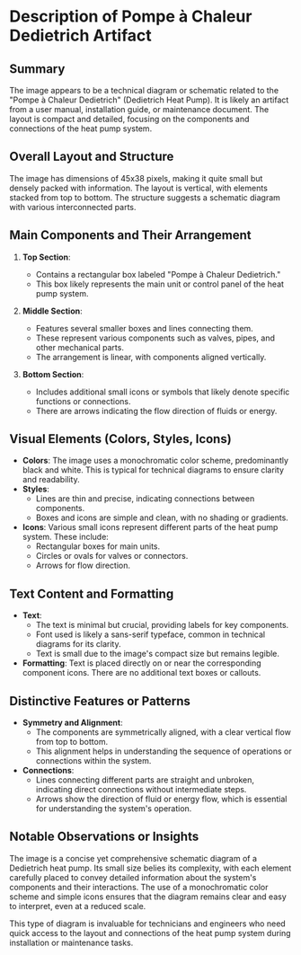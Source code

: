 # Description of Pompe à Chaleur Dedietrich Artifact

## Summary
The image appears to be a technical diagram or schematic related to the "Pompe à Chaleur Dedietrich" (Dedietrich Heat Pump). It is likely an artifact from a user manual, installation guide, or maintenance document. The layout is compact and detailed, focusing on the components and connections of the heat pump system.

## Overall Layout and Structure
The image has dimensions of 45x38 pixels, making it quite small but densely packed with information. The layout is vertical, with elements stacked from top to bottom. The structure suggests a schematic diagram with various interconnected parts.

## Main Components and Their Arrangement

1. **Top Section**:
   - Contains a rectangular box labeled "Pompe à Chaleur Dedietrich."
   - This box likely represents the main unit or control panel of the heat pump system.

2. **Middle Section**:
   - Features several smaller boxes and lines connecting them.
   - These represent various components such as valves, pipes, and other mechanical parts.
   - The arrangement is linear, with components aligned vertically.

3. **Bottom Section**:
   - Includes additional small icons or symbols that likely denote specific functions or connections.
   - There are arrows indicating the flow direction of fluids or energy.

## Visual Elements (Colors, Styles, Icons)

- **Colors**: The image uses a monochromatic color scheme, predominantly black and white. This is typical for technical diagrams to ensure clarity and readability.
- **Styles**:
  - Lines are thin and precise, indicating connections between components.
  - Boxes and icons are simple and clean, with no shading or gradients.
- **Icons**: Various small icons represent different parts of the heat pump system. These include:
  - Rectangular boxes for main units.
  - Circles or ovals for valves or connectors.
  - Arrows for flow direction.

## Text Content and Formatting

- **Text**:
  - The text is minimal but crucial, providing labels for key components.
  - Font used is likely a sans-serif typeface, common in technical diagrams for its clarity.
  - Text is small due to the image's compact size but remains legible.
- **Formatting**: Text is placed directly on or near the corresponding component icons. There are no additional text boxes or callouts.

## Distinctive Features or Patterns

- **Symmetry and Alignment**:
  - The components are symmetrically aligned, with a clear vertical flow from top to bottom.
  - This alignment helps in understanding the sequence of operations or connections within the system.
- **Connections**:
  - Lines connecting different parts are straight and unbroken, indicating direct connections without intermediate steps.
  - Arrows show the direction of fluid or energy flow, which is essential for understanding the system's operation.

## Notable Observations or Insights

The image is a concise yet comprehensive schematic diagram of a Dedietrich heat pump. Its small size belies its complexity, with each element carefully placed to convey detailed information about the system's components and their interactions. The use of a monochromatic color scheme and simple icons ensures that the diagram remains clear and easy to interpret, even at a reduced scale.

This type of diagram is invaluable for technicians and engineers who need quick access to the layout and connections of the heat pump system during installation or maintenance tasks.
